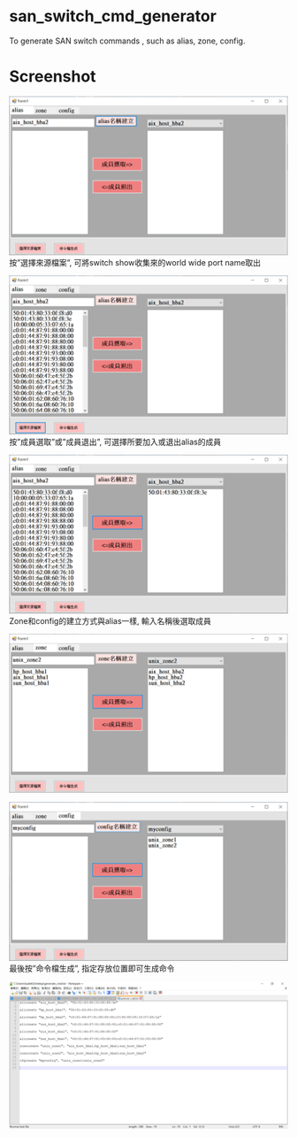 # san_switch_cmd_generator
To generate SAN switch commands , such as alias, zone, config.

# Screenshot

![alt tag](https://raw.githubusercontent.com/edwinlee74/san_switch_cmd_generator/master/00.png)
按”選擇來源檔案”, 可將switch show收集來的world wide port name取出

![alt tag](https://raw.githubusercontent.com/edwinlee74/san_switch_cmd_generator/master/01.png)
按”成員選取”或”成員退出”, 可選擇所要加入或退出alias的成員

![alt tag](https://raw.githubusercontent.com/edwinlee74/san_switch_cmd_generator/master/02.png)
Zone和config的建立方式與alias一樣, 輸入名稱後選取成員

![alt tag](https://raw.githubusercontent.com/edwinlee74/san_switch_cmd_generator/master/03.png)

![alt tag](https://raw.githubusercontent.com/edwinlee74/san_switch_cmd_generator/master/04.png)
最後按”命令檔生成”, 指定存放位置即可生成命令

![alt tag](https://raw.githubusercontent.com/edwinlee74/san_switch_cmd_generator/master/05.png)
